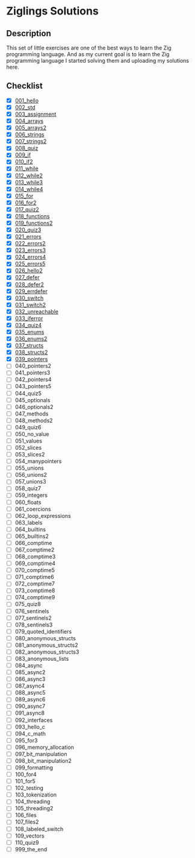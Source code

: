 # Ziglings Solutions
## Description

This set of little exercises are one of the best ways to learn the Zig programming language. And as my current goal is to learn the Zig programming language I started solving them and uploading my solutions here.

## Checklist

- [X] [001_hello](solutions/001_hello.zig)
- [X] [002_std](solutions/002_std.zig)
- [X] [003_assignment](solutions/003_assignment.zig)
- [X] [004_arrays](solutions/004_arrays.zig)
- [X] [005_arrays2](solutions/005_arrays2.zig)
- [X] [006_strings](solutions/006_strings.zig)
- [X] [007_strings2](solutions/007_strings2.zig)
- [X] [008_quiz](solutions/008_quiz.zig)
- [X] [009_if](solutions/009_if.zig)
- [X] [010_if2](solutions/010_if2.zig)
- [X] [011_while](solutions/011_while.zig)
- [X] [012_while2](solutions/012_while2.zig)
- [X] [013_while3](solutions/013_while3.zig)
- [X] [014_while4](solutions/014_while4.zig)
- [X] [015_for](solutions/015_for.zig)
- [X] [016_for2](solutions/016_for2.zig)
- [X] [017_quiz2](solutions/017_quiz2.zig)
- [X] [018_functions](solutions/018_functions.zig)
- [X] [019_functions2](solutions/019_functions2.zig)
- [X] [020_quiz3](solutions/020_quiz3.zig)
- [X] [021_errors](solutions/021_errors.zig)
- [X] [022_errors2](solutions/022_errors2.zig)
- [X] [023_errors3](solutions/023_errors3.zig)
- [X] [024_errors4](solutions/024_errors4.zig)
- [X] [025_errors5](solutions/025_errors5.zig)
- [X] [026_hello2](solutions/026_hello2.zig)
- [X] [027_defer](solutions/027_defer.zig)
- [X] [028_defer2](solutions/028_defer2.zig)
- [X] [029_errdefer](solutions/029_errdefer.zig)
- [X] [030_switch](solutions/030_switch.zig)
- [X] [031_switch2](solutions/031_switch2.zig)
- [X] [032_unreachable](solutions/032_unreachable.zig)
- [X] [033_iferror](solutions/033_iferror.zig)
- [X] [034_quiz4](solutions/034_quiz4.zig)
- [X] [035_enums](solutions/035_enums.zig)
- [X] [036_enums2](solutions/036_enums2.zig)
- [X] [037_structs](solutions/037_structs.zig)
- [X] [038_structs2](solutions/038_structs2.zig)
- [X] [039_pointers](solutions/039_pointers.zig)
- [ ] 040_pointers2
- [ ] 041_pointers3
- [ ] 042_pointers4
- [ ] 043_pointers5
- [ ] 044_quiz5
- [ ] 045_optionals
- [ ] 046_optionals2
- [ ] 047_methods
- [ ] 048_methods2
- [ ] 049_quiz6
- [ ] 050_no_value
- [ ] 051_values
- [ ] 052_slices
- [ ] 053_slices2
- [ ] 054_manypointers
- [ ] 055_unions
- [ ] 056_unions2
- [ ] 057_unions3
- [ ] 058_quiz7
- [ ] 059_integers
- [ ] 060_floats
- [ ] 061_coercions
- [ ] 062_loop_expressions
- [ ] 063_labels
- [ ] 064_builtins
- [ ] 065_builtins2
- [ ] 066_comptime
- [ ] 067_comptime2
- [ ] 068_comptime3
- [ ] 069_comptime4
- [ ] 070_comptime5
- [ ] 071_comptime6
- [ ] 072_comptime7
- [ ] 073_comptime8
- [ ] 074_comptime9
- [ ] 075_quiz8
- [ ] 076_sentinels
- [ ] 077_sentinels2
- [ ] 078_sentinels3
- [ ] 079_quoted_identifiers
- [ ] 080_anonymous_structs
- [ ] 081_anonymous_structs2
- [ ] 082_anonymous_structs3
- [ ] 083_anonymous_lists
- [ ] 084_async
- [ ] 085_async2
- [ ] 086_async3
- [ ] 087_async4
- [ ] 088_async5
- [ ] 089_async6
- [ ] 090_async7
- [ ] 091_async8
- [ ] 092_interfaces
- [ ] 093_hello_c
- [ ] 094_c_math
- [ ] 095_for3
- [ ] 096_memory_allocation
- [ ] 097_bit_manipulation
- [ ] 098_bit_manipulation2
- [ ] 099_formatting
- [ ] 100_for4
- [ ] 101_for5
- [ ] 102_testing
- [ ] 103_tokenization
- [ ] 104_threading
- [ ] 105_threading2
- [ ] 106_files
- [ ] 107_files2
- [ ] 108_labeled_switch
- [ ] 109_vectors
- [ ] 110_quiz9
- [ ] 999_the_end